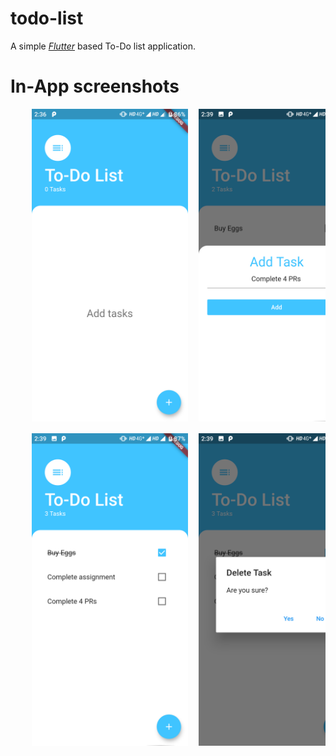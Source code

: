 # todo-list
A simple [*Flutter*](https://flutter.dev/) based To-Do list application.

# In-App screenshots

<pre float="center">
    <img src="screenshots/empty_list.png" height="500">  <img src="screenshots/add_task.png" height="500">
    
    <img src="screenshots/tasks.png" height="500">  <img src="screenshots/delete_task.png" height="500">
    
</pre>
